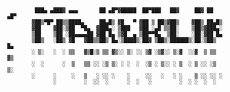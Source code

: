 


```

		 ███▄ ▄███▓ ▄▄▄       ██ ▄█▀▓█████  ██▀███   ██▓     ██▓ ██ ▄█▀
		▓██▒▀█▀ ██▒▒████▄     ██▄█▒ ▓█   ▀ ▓██ ▒ ██▒▓██▒    ▓██▒ ██▄█▒
		▓██    ▓██░▒██  ▀█▄  ▓███▄░ ▒███   ▓██ ░▄█ ▒▒██░    ▒██▒▓███▄░
		▒██    ▒██ ░██▄▄▄▄██ ▓██ █▄ ▒▓█  ▄ ▒██▀▀█▄  ▒██░    ░██░▓██ █▄
		▒██▒   ░██▒ ▓█   ▓██▒▒██▒ █▄░▒████▒░██▓ ▒██▒░██████▒░██░▒██▒ █▄
		░ ▒░   ░  ░ ▒▒   ▓▒█░▒ ▒▒ ▓▒░░ ▒░ ░░ ▒▓ ░▒▓░░ ▒░▓  ░░▓  ▒ ▒▒ ▓▒
		░  ░      ░  ▒   ▒▒ ░░ ░▒ ▒░ ░ ░  ░  ░▒ ░ ▒░░ ░ ▒  ░ ▒ ░░ ░▒ ▒░
		░      ░     ░   ▒   ░ ░░ ░    ░     ░░   ░   ░ ░    ▒ ░░ ░░ ░
			   ░         ░  ░░  ░      ░  ░   ░         ░  ░ ░  ░  ░


```

<br />

<!--
**makerlik/makerlik** is a ✨ _special_ ✨ repository because its `README.md` (this file) appears on your GitHub profile.

Here are some ideas to get you started:

- 🔭 I’m currently working on ...
- 🌱 I’m currently learning ...
- 👯 I’m looking to collaborate on ...
- 🤔 I’m looking for help with ...
- 💬 Ask me about ...
- 📫 How to reach me: ...
- 😄 Pronouns: ...
- ⚡ Fun fact: ...
-->
